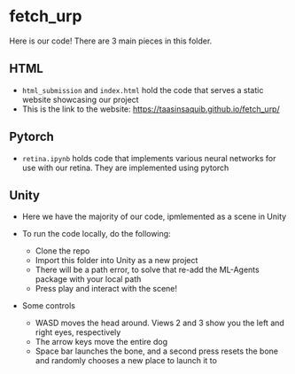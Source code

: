 # fetch_urp

Here is our code! There are 3 main pieces in this folder.

## HTML

* `html_submission` and `index.html` hold the code that serves a static website showcasing our project
* This is the link to the website: https://taasinsaquib.github.io/fetch_urp/

## Pytorch

* `retina.ipynb` holds code that implements various neural networks for use with our retina. They are implemented using pytorch

## Unity

* Here we have the majority of our code, ipmlemented as a scene in Unity
* To run the code locally, do the following:
    * Clone the repo
    * Import this folder into Unity as a new project
    * There will be a path error, to solve that re-add the ML-Agents package with your local path
    * Press play and interact with the scene!

* Some controls
    * WASD moves the head around. Views 2 and 3 show you the left and right eyes, respectively
    * The arrow keys move the entire dog
    * Space bar launches the bone, and a second press resets the bone and randomly chooses a new place to launch it to
    
